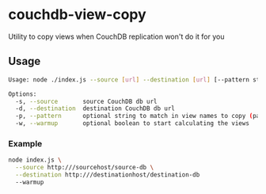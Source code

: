 # couchdb-view-copy

Utility to copy views when CouchDB replication won't do it for you

## Usage

```sh
Usage: node ./index.js --source [url] --destination [url] [--pattern string]

Options:
  -s, --source       source CouchDB db url                                                           [required]
  -d, --destination  destination CouchDB db url                                                      [required]
  -p, --pattern      optional string to match in view names to copy (pattern contained in view url)
  -w, --warmup       optional boolean to start calculating the views                               
```

### Example

```sh
node index.js \
  --source http:///sourcehost/source-db \
  --destination http:///destinationhost/destination-db
  --warmup
```

